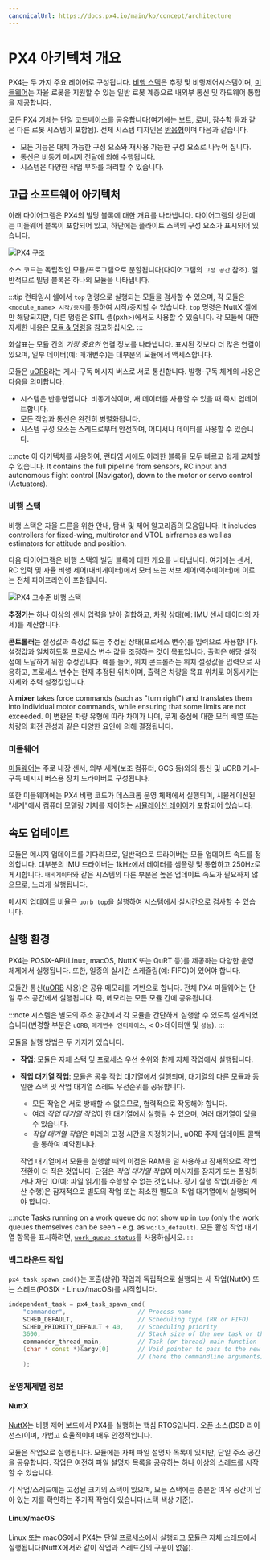 ```yaml
---
canonicalUrl: https://docs.px4.io/main/ko/concept/architecture
---
```


# PX4 아키텍처 개요

PX4는 두 가지 주요 레이어로 구성됩니다. [비행 스택](#flight-stack)은 추정 및 비행제어시스템이며, [미들웨어](#middleware)는 자율 로봇을 지원할 수 있는 일반 로봇 계층으로 내외부 통신 및 하드웨어 통합을 제공합니다.

모든 PX4 [기체](../airframes/README.md)는 단일 코드베이스를 공유합니다(여기에는 보트, 로버, 잠수함 등과 같은 다른 로봇 시스템이 포함됨). 전체 시스템 디자인은 [반응형](http://www.reactivemanifesto.org)이며 다음과 같습니다.

- 모든 기능은 대체 가능한 구성 요소와 재사용 가능한 구성 요소로 나누어 집니다.
- 통신은 비동기 메시지 전달에 의해 수행됩니다.
- 시스템은 다양한 작업 부하를 처리할 수 있습니다.


<a id="architecture"></a>

## 고급 소프트웨어 아키텍처

아래 다이어그램은 PX4의 빌딩 블록에 대한 개요를 나타냅니다. 다이어그램의 상단에는 미들웨어 블록이 포함되어 있고, 하단에는 플라이트 스택의 구성 요소가 표시되어 있습니다.

![PX4 구조](../../assets/diagrams/PX4_Architecture.svg)


<!-- This diagram can be updated from 
[here](https://drive.google.com/file/d/0B1TDW9ajamYkaGx3R0xGb1NaeU0/view?usp=sharing) 
and opened with draw.io Diagrams. You might need to request access if you
don't have a px4.io Google account.
Caution: it can happen that after exporting some of the arrows are wrong. In
that case zoom into the graph until the arrows are correct, and then export
again. -->

소스 코드는 독립적인 모듈/프로그램으로 분할됩니다(다이어그램의 `고정 공간` 참조). 일반적으로 빌딩 블록은 하나의 모듈을 나타냅니다.

:::tip
런타임시 쉘에서 `top` 명령으로 실행되는 모듈을 검사할 수 있으며, 각 모듈은 `<module_name> 시작/중지`를 통하여 시작/중지할 수 있습니다. `top` 명령은 NuttX 셸에만 해당되지만, 다른 명령은 SITL 셸(pxh>)에서도 사용할 수 있습니다. 각 모듈에 대한 자세한 내용은 [모듈 & 명령](../modules/modules_main.md)을 참고하십시오.
:::

화살표는 모듈 간의 *가장 중요한* 연결 정보를 나타냅니다. 표시된 것보다 더 많은 연결이 있으며, 일부 데이터(예: 매개변수)는 대부분의 모듈에서 액세스합니다.

모듈은 [uORB](../middleware/uorb.md)라는 게시-구독 메시지 버스로 서로 통신합니다. 발행-구독 체계의 사용은 다음을 의미합니다.

- 시스템은 반응형입니다. 비동기식이며, 새 데이터를 사용할 수 있을 때 즉시 업데이트합니다.
- 모든 작업과 통신은 완전히 병렬화됩니다.
- 시스템 구성 요소는 스레드로부터 안전하며, 어디서나 데이터를 사용할 수 있습니다.

:::note
이 아키텍처를 사용하여, 런타임 시에도 이러한 블록을 모두 빠르고 쉽게 교체할 수 있습니다. It contains the full pipeline from sensors, RC input and autonomous flight control (Navigator), down to the motor or servo control (Actuators).


### 비행 스택

비행 스택은 자율 드론을 위한 안내, 탐색 및 제어 알고리즘의 모음입니다. It includes controllers for fixed-wing, multirotor and VTOL airframes as well as estimators for attitude and position.

다음 다이어그램은 비행 스택의 빌딩 블록에 대한 개요를 나타냅니다. 여기에는 센서, RC 입력 및 자율 비행 제어(내비게이터)에서 모터 또는 서보 제어(액추에이터)에 이르는 전체 파이프라인이 포함됩니다.

![PX4 고수준 비행 스택](../../assets/diagrams/PX4_High-Level_Flight-Stack.svg) <!-- This diagram can be updated from 
[here](https://drive.google.com/a/px4.io/file/d/15J0eCL77fHbItA249epT3i2iOx4VwJGI/view?usp=sharing) 
and opened with draw.io Diagrams. You might need to request access if you
don't have a px4.io Google account.
Caution: it can happen that after exporting some of the arrows are wrong. In
that case zoom into the graph until the arrows are correct, and then export
again. -->

**추정기**는 하나 이상의 센서 입력을 받아 결합하고, 차량 상태(예: IMU 센서 데이터의 자세)를 계산합니다.

**콘트롤러**는 설정값과 측정값 또는 추정된 상태(프로세스 변수)를 입력으로 사용합니다. 설정값과 일치하도록 프로세스 변수 값을 조정하는 것이 목표입니다. 출력은 해당 설정점에 도달하기 위한 수정입니다. 예를 들어, 위치 콘트롤러는 위치 설정값을 입력으로 사용하고, 프로세스 변수는 현재 추정된 위치이며, 출력은 차량을 목표 위치로 이동시키는 자세와 추력 설정값입니다.

A **mixer** takes force commands (such as "turn right") and translates them into individual motor commands, while ensuring that some limits are not exceeded. 이 변환은 차량 유형에 따라 차이가 나며, 무게 중심에 대한 모터 배열 또는 차량의 회전 관성과 같은 다양한 요인에 의해 결정됩니다.


<a id="middleware"></a>

### 미들웨어

[미들웨어](../middleware/README.md)는 주로 내장 센서, 외부 세계(보조 컴퓨터, GCS 등)와의 통신 및 uORB 게시-구독 메시지 버스용 장치 드라이버로 구성됩니다.

또한 미들웨어에는 PX4 비행 코드가 데스크톱 운영 체제에서 실행되며, 시뮬레이션된 "세계"에서 컴퓨터 모델링 기체를 제어하는 [시뮬레이션 레이어](../simulation/README.md)가 포함되어 있습니다.


## 속도 업데이트

모듈은 메시지 업데이트를 기다리므로, 일반적으로 드라이버는 모듈 업데이트 속도를 정의합니다. 대부분의 IMU 드라이버는 1kHz에서 데이터를 샘플링 및 통합하고 250Hz로 게시합니다. `내비게이터`와 같은 시스템의 다른 부분은 높은 업데이트 속도가 필요하지 않으므로, 느리게 실행됩니다.

메시지 업데이트 비율은 `uorb top`을 실행하여 시스템에서 실시간으로 [검사](../middleware/uorb.md)할 수 있습니다.

<a id="runtime-environment"></a>

## 실행 환경

PX4는 POSIX-API(Linux, macOS, NuttX 또는 QuRT 등)를 제공하는 다양한 운영 체제에서 실행됩니다. 또한, 일종의 실시간 스케줄링(예: FIFO)이 있어야 합니다.

모듈간 통신([uORB](../middleware/uorb.md) 사용)은 공유 메모리를 기반으로 합니다. 전체 PX4 미들웨어는 단일 주소 공간에서 실행됩니다. 즉, 메모리는 모든 모듈 간에 공유됩니다.

:::note
시스템은 별도의 주소 공간에서 각 모듈을 간단하게 실행할 수 있도록 설계되었습니다(변경할 부분은 `uORB`, `매개변수 인터페이스`, < 0>데이터맨</code> 및 `성능`).
:::

모듈을 실행 방법은 두 가지가 있습니다.
- **작업**: 모듈은 자체 스택 및 프로세스 우선 순위와 함께 자체 작업에서 실행됩니다.
- **작업 대기열 작업**: 모듈은 공유 작업 대기열에서 실행되며, 대기열의 다른 모듈과 동일한 스택 및 작업 대기열 스레드 우선순위를 공유합니다.
  - 모든 작업은 서로 방해할 수 없으므로, 협력적으로 작동해야 합니다.
  - 여러 *작업 대기열 작업*이 한 대기열에서 실행될 수 있으며, 여러 대기열이 있을 수 있습니다.
  - *작업 대기열 작업*은 미래의 고정 시간을 지정하거나, uORB 주제 업데이트 콜백을 통하여 예약됩니다.

  작업 대기열에서 모듈을 실행할 때의 이점은 RAM을 덜 사용하고 잠재적으로 작업 전환이 더 적은 것입니다. 단점은 *작업 대기열 작업*이 메시지를 잠자기 또는 폴링하거나 차단 IO(예: 파일 읽기)를 수행할 수 없는 것입니다. 장기 실행 작업(과중한 계산 수행)은 잠재적으로 별도의 작업 또는 최소한 별도의 작업 대기열에서 실행되어야 합니다.

:::note
Tasks running on a work queue do not show up in [`top`](../modules/modules_command.md#top) (only the work queues themselves can be seen - e.g. as `wq:lp_default`). 모든 활성 작업 대기열 항목을 표시하려면, [`work_queue status`](../modules/modules_system.md#work-queue)를 사용하십시오.
:::

### 백그라운드 작업

`px4_task_spawn_cmd()`는 호출(상위) 작업과 독립적으로 실행되는 새 작업(NuttX) 또는 스레드(POSIX - Linux/macOS)를 시작합니다.

```cpp
independent_task = px4_task_spawn_cmd(
    "commander",                    // Process name
    SCHED_DEFAULT,                  // Scheduling type (RR or FIFO)
    SCHED_PRIORITY_DEFAULT + 40,    // Scheduling priority
    3600,                           // Stack size of the new task or thread
    commander_thread_main,          // Task (or thread) main function
    (char * const *)&argv[0]        // Void pointer to pass to the new task
                                    // (here the commandline arguments).
    );
```


### 운영체제별 정보

#### NuttX

[NuttX](https://nuttx.apache.org//)는 비행 제어 보드에서 PX4를 실행하는 핵심 RTOS입니다. 오픈 소스(BSD 라이선스)이며, 가볍고 효율적이며 매우 안정적입니다.

모듈은 작업으로 실행됩니다. 모듈에는 자체 파일 설명자 목록이 있지만, 단일 주소 공간을 공유합니다. 작업은 여전히 파일 설명자 목록을 공유하는 하나 이상의 스레드를 시작할 수 있습니다.

각 작업/스레드에는 고정된 크기의 스택이 있으며, 모든 스택에는 충분한 여유 공간이 남아 있는 지를 확인하는 주기적 작업이 있습니다(스택 색상 기준).


#### Linux/macOS

Linux 또는 macOS에서 PX4는 단일 프로세스에서 실행되고 모듈은 자체 스레드에서 실행됩니다(NuttX에서와 같이 작업과 스레드간의 구분이 없음).
